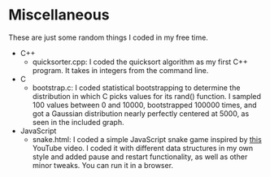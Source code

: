 # Miscellaneous
These are just some random things I coded in my free time.

- C++
  - quicksorter.cpp: I coded the quicksort algorithm as my first C++ program. It takes in integers from the command line.
- C
  - bootstrap.c: I coded statistical bootstrapping to determine the distribution in which C picks values for its rand() function. 
    I sampled 100 values between 0 and 10000, bootstrapped 100000 times, and got a Gaussian distribution nearly perfectly centered 
    at 5000, as seen in the included graph.
- JavaScript
  - snake.html: I coded a simple JavaScript snake game inspired by [this](https://www.youtube.com/watch?v=xGmXxpIj6vs) YouTube video. I       coded it with different data structures in my own style and added pause and     restart functionality, as well as other minor tweaks.     You can run it in a browser.
